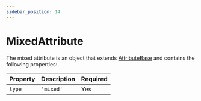 ```yaml
---
sidebar_position: 14
---
```


# MixedAttribute

The mixed attribute is an object that extends [AttributeBase](/docs/api-reference/attributes/base) and contains the following properties:

| Property | Description | Required |
|---|---|---|
| `type` | `'mixed'` | Yes |
